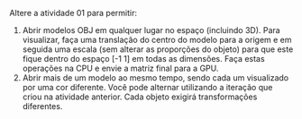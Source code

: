 Altere a atividade 01 para permitir:

1) Abrir modelos OBJ em qualquer lugar no espaço (incluindo 3D). Para visualizar, faça uma translação do centro do modelo para a origem e em seguida uma escala (sem alterar as proporções do objeto) para que este fique dentro do espaço [-1 1] em todas as dimensões. Faça estas operações na CPU e envie a matriz final para a GPU.
2) Abrir mais de um modelo ao mesmo tempo, sendo cada um visualizado por uma cor diferente. Você pode alternar utilizando a iteração que criou na atividade anterior. Cada objeto exigirá transformações diferentes.